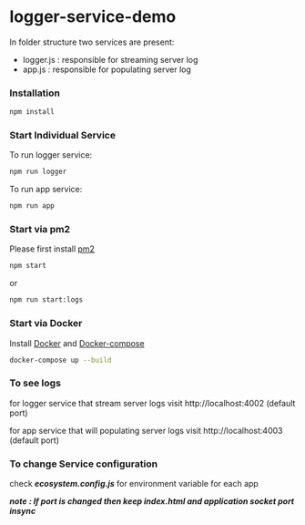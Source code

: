 # logger-service-demo

In folder structure two services are present:
- logger.js : responsible for streaming server log
- app.js : responsible for populating server log

### Installation

```sh
npm install
```

### Start Individual Service

To run logger service:
```sh
npm run logger
```
To run app service:
```sh
npm run app
```

### Start via pm2

Please first install [pm2](http://pm2.keymetrics.io/docs/usage/quick-start/)
```sh
npm start
```
or 
```sh
npm run start:logs
```
### Start via Docker

Install [Docker](https://docs.docker.com/) and [Docker-compose](https://docs.docker.com/compose/)
```sh
docker-compose up --build
```

### To see logs

for logger service that stream server logs visit http://localhost:4002 (default port)

for app service that will populating server logs visit http://localhost:4003 (default port)

### To change Service configuration

check ***ecosystem.config.js*** for environment variable for each app

***note : If port is changed then keep index.html and application socket port insync***